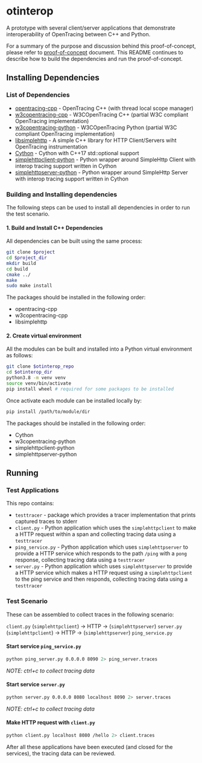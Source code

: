 # otinterop

A prototype with several client/server applications that demonstrate interoperability of OpenTracing between C++ and Python.

For a summary of the purpose and discussion behind this proof-of-concept, please refer to [proof-of-concept](docs/poc.md) document. This README continues to describe how to build the dependencies and run the proof-of-concept.

## Installing Dependencies

### List of Dependencies

- [opentracing-cpp](https://github.com/eyjohn/opentracing-cpp/tree/thread_local_span_propagation) - OpenTracing C++ (with thread local scope manager)
- [w3copentracing-cpp](https://github.com/eyjohn/w3copentracing-cpp) - W3COpenTracing C++ (partial W3C compliant OpenTracing implementation)
- [w3copentracing-python](https://github.com/eyjohn/w3copentracing-python) - W3COpenTracing Python (partial W3C compliant OpenTracing implementation)
- [libsimplehttp](https://github.com/eyjohn/libsimplehttp) - A simple C++ library for HTTP Client/Servers wiht OpenTracing instrumentation
- [Cython](https://github.com/eyjohn/cython/tree/_std17_optional) - Cython with C++17 std::optional support
- [simplehttpclient-python](https://github.com/eyjohn/simplehttpclient-python) - Python wrapper around SimpleHttp Client with interop tracing support written in Cython
- [simplehttpserver-python](https://github.com/eyjohn/simplehttpserver-python) - Python wrapper around SimpleHttp Server with interop tracing support written in Cython

### Building and Installing dependencies

The following steps can be used to install all dependencies in order to run the test scenario.

#### 1. Build and Install C++ Dependencies

All dependencies can be built using the same process:

```sh
git clone $project
cd $project_dir
mkdir build
cd build
cmake ../
make
sudo make install
```

The packages should be installed in the following order:
- opentracing-cpp
- w3copentracing-cpp
- libsimplehttp


#### 2. Create virtual environment

All the modules can be built and installed into a Python virtual environment as follows:

```sh
git clone $otinterop_repo
cd $otinterop_dir
python3.8 -m venv venv
source venv/bin/activate
pip install wheel # required for some packages to be installed
```

Once activate each module can be installed locally by:
```sh
pip install /path/to/module/dir
```

The packages should be installed in the following order:
- Cython
- w3copentracing-python
- simplehttpclient-python
- simplehttpserver-python

## Running

### Test Applications

This repo contains:

- `testtracer` - package which provides a tracer implementation that prints captured traces to stderr
- `client.py` - Python application which uses the `simplehttpclient` to make a HTTP request within a span and collecting tracing data using a `testtracer`
- `ping_service.py` - Python application which uses `simplehttpserver` to provide a HTTP service which responds to the path `/ping` with a `pong` response, collecting tracing data using a `testtracer`
- `server.py` - Python application which uses `simplehttpserver` to provide a HTTP service which makes a HTTP request using a `simplehttpclient` to the ping service and then responds, collecting tracing data using a `testtracer`

### Test Scenario

These can be assembled to collect traces in the following scenario:

`client.py` (`simplehttpclient`) -> HTTP -> (`simplehttpserver`) `server.py` (`simplehttpclient`) -> HTTP -> (`simplehttpserver`) `ping_service.py`

#### Start service `ping_service.py`
```sh
python ping_server.py 0.0.0.0 8090 2> ping_server.traces
```
*NOTE: ctrl+c to collect tracing data*

#### Start service `server.py`
```sh
python server.py 0.0.0.0 8080 localhost 8090 2> server.traces
```
*NOTE: ctrl+c to collect tracing data*

#### Make HTTP request with `client.py`
```sh
python client.py localhost 8080 /hello 2> client.traces
```

After all these applications have been executed (and closed for the services), the tracing data can be reviewed.
